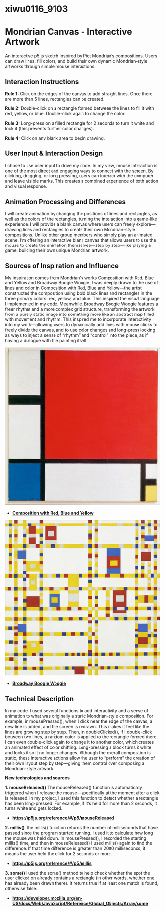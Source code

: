 # xiwu0116_9103
# Mondrian Canvas - Interactive Artwork

An interactive p5.js sketch inspired by Piet Mondrian’s compositions. Users can draw lines, fill colors, and build their own dynamic Mondrian-style artworks through simple mouse interactions.

## Interaction Instructions

**Rule 1:** Click on the edges of the canvas to add straight lines. Once there are more than 5 lines, rectangles can be created.

**Rule 2:** Double-click on a rectangle formed between the lines to fill it with red, yellow, or blue. Double-click again to change the color.

**Rule 3:** Long-press on a filled rectangle for 2 seconds to turn it white and lock it (this prevents further color changes).

**Rule 4:** Click on any blank area to begin drawing.

## User Input & Interaction Design

I chose to use user input to drive my code. In my view, mouse interaction is one of the most direct and engaging ways to connect with the screen. By clicking, dragging, or long pressing, users can interact with the computer and leave visible marks. This creates a combined experience of both action and visual response.

## Animation Processing and Differences

I will create animation by changing the positions of lines and rectangles, as well as the colors of the rectangles, turning the interaction into a game-like experience. I will provide a blank canvas where users can freely explore—drawing lines and rectangles to create their own Mondrian-style compositions. Unlike other group members who simply play an animated scene, I’m offering an interactive blank canvas that allows users to use the mouse to create the animation themselves—step by step—like playing a game, building their own unique Mondrian artwork.

## Sources of Inspiration and Influence

My inspiration comes from Mondrian's works Composition with Red, Blue and Yellow and Broadway Boogie Woogie. I was deeply drawn to the use of lines and color in Composition with Red, Blue and Yellow—the artist constructed the composition using bold black lines and rectangles in the three primary colors: red, yellow, and blue. This inspired the visual language I implemented in my code. Meanwhile, Broadway Boogie Woogie features a freer rhythm and a more complex grid structure, transforming the artwork from a purely static image into something more like an abstract map filled with movement and rhythm. This inspired me to incorporate interactivity into my work—allowing users to dynamically add lines with mouse clicks to freely divide the canvas, and to use color changes and long-press locking as ways to inject a sense of “rhythm” and “control” into the piece, as if having a dialogue with the painting itself.

![Composition with Red, Blue and Yellow](Image/Mondrian_Composition_II_in_Red,_Blue,_and_Yellow.jpg)

- **[Composition with Red, Blue and Yellow](https://en.wikipedia.org/wiki/Composition_with_Red_Blue_and_Yellow)**

![Broadway Boogie Woogie](Image/Broadway_Boogie_Woogie.jpeg)

- **[Broadway Boogie Woogie](https://en.wikipedia.org/wiki/Broadway_Boogie_Woogie)**

## Technical Description

In my code, I used several functions to add interactivity and a sense of animation to what was originally a static Mondrian-style composition. For example, in mousePressed(), when I click near the edge of the canvas, a new line is added, and the screen is redrawn. This makes it feel like the lines are growing step by step. Then, in doubleClicked(), if I double-click between two lines, a random color is applied to the rectangle formed there. I can even double-click again to change it to another color, which creates an animated effect of color shifting. Long-pressing a block turns it white and locks it so it no longer changes. Although the overall composition is static, these interactive actions allow the user to “perform” the creation of their own layout step by step—giving them control over composing a Mondrian-style artwork.

**New technologies and sources**

**1. mouseReleased()**
The mouseReleased() function is automatically triggered when I release the mouse—specifically at the moment after a click is released. In my project, I used this function to detect whether a rectangle has been long-pressed. For example, if it’s held for more than 2 seconds, it turns white and gets locked.
- **https://p5js.org/reference/#/p5/mouseReleased**

**2. millis()**
The millis() function returns the number of milliseconds that have passed since the program started running. I used it to calculate how long the mouse was held down. In mousePressed(), I recorded the starting millis() time, and then in mouseReleased() I used millis() again to find the difference. If that time difference is greater than 2000 milliseconds, it means the user held the click for 2 seconds or more.
- **https://p5js.org/reference/#/p5/millis**

**3. some()**
I used the some() method to help check whether the spot the user clicked on already contains a rectangle (in other words, whether one has already been drawn there). It returns true if at least one match is found, otherwise false.
- **https://developer.mozilla.org/en-US/docs/Web/JavaScript/Reference/Global_Objects/Array/some**
